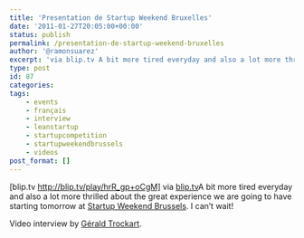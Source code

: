 ```yaml
---
title: 'Presentation de Startup Weekend Bruxelles'
date: '2011-01-27T20:05:00+00:00'
status: publish
permalink: /presentation-de-startup-weekend-bruxelles
author: '@ramonsuarez'
excerpt: 'via blip.tv A bit more tired everyday and also a lot more thrilled about the great experience we are going to have starting tomorrow at Startup Weekend Brussels. I can''t wait! Video interview by G??rald Trockart.'
type: post
id: 87
categories:
tags:
    - events
    - français
    - interview
    - leanstartup
    - startupcompetition
    - startupweekendbrussels
    - videos
post_format: []
---
```

[blip.tv http://blip.tv/play/hrR_gp+oCgM] via [blip.tv](http://blip.tv/file/4689000)A bit more tired everyday and also a lot more thrilled about the great experience we are going to have starting tomorrow at [Startup Weekend Brussels](http://brussels.startupweekend.org). I can’t wait!

Video interview by [Gérald Trockart](http://twitter.com/#!/GeraldTrokart).

